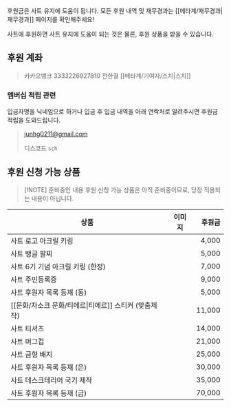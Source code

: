 후원금은 사트 유지에 도움이 됩니다. 모든 후원 내역 및 재무경과는 [[메타계/재무경과|재무경과]] 페이지를 확인해주세요!

사트에 후원하면 사트 유지에 도움이 되는 것은 물론, 후원 상품을 받을 수 있습니다.

## 후원 계좌
> 카카오뱅크 3333226927810 전한결 [[메타계/기여자/스치|스치]]

### 멤버십 적립 관련
입금자명을 닉네임으로 하거나 입금 후 입금 내역을 아래 연락처로 알려주시면 후원금 적립을 도와드립니다.

> junhg0211@gmail.com
> 
> 디스코드 `sch`

## 후원 신청 가능 상품

> [!NOTE] 준비중인 내용
> 후원 신청 가능 상품은 아직 준비중이므로, 당장 적용되는 내용이 아닙니다.

| 상품                                | 이미지 |    후원금 |
| --------------------------------- | :-: | -----: |
| 사트 로고 아크릴 키링                      |     |  4,000 |
| 사트 뱅글 팔찌                          |     |  5,000 |
| 사트 6기 기념 아크릴 키링 (한정)              |     |  7,000 |
| 사트 주민등록증                          |     |  9,000 |
| 사트 후원자 목록 등재 (동)                  |     |  5,000 |
| [[문화/자소크 문화/티에르\|티에르]] 스티커 (맞춤제작) |     | 11,000 |
| 사트 티셔츠                            |     | 14,000 |
| 사트 머그컵                            |     | 21,000 |
| 사트 금형 배지                          |     | 25,000 |
| 사트 후원자 목록 등재 (은)                  |     | 30,000 |
| 사트 데스크테리어 국기 제작                   |     | 35,000 |
| 사트 후원자 목록 등재 (금)                  |     | 70,000 |
